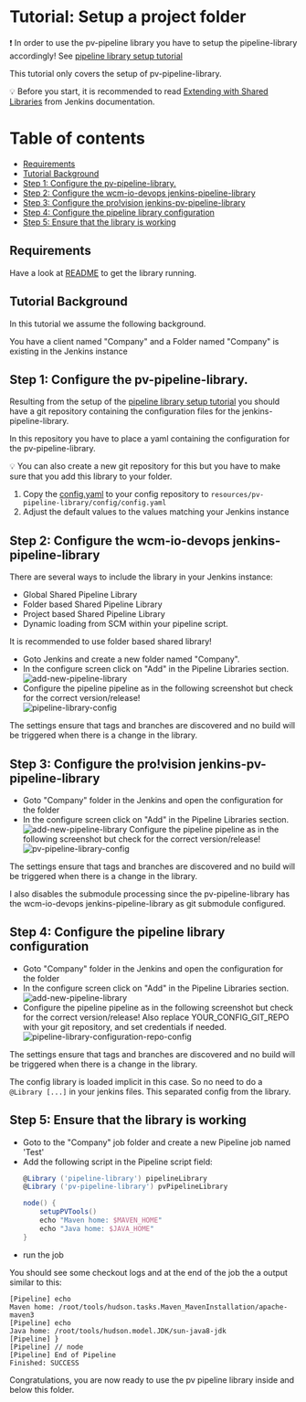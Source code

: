 # Tutorial: Setup a project folder

:exclamation: In order to use the pv-pipeline library you have to setup
the pipeline-library accordingly! See
[pipeline library setup tutorial](https://github.com/wcm-io-devops/jenkins-pipeline-library/blob/master/docs/tutorial-setup.md)

This tutorial only covers the setup of pv-pipeline-library.

:bulb: Before you start, it is recommended to read
[Extending with Shared Libraries](https://jenkins.io/doc/book/pipeline/shared-libraries/)
from Jenkins documentation.

# Table of contents
* [Requirements](#requirements)
* [Tutorial Background](#tutorial-background)
* [Step 1: Configure the pv-pipeline-library.](#step-1-configure-the-pv-pipeline-library)
* [Step 2: Configure the wcm-io-devops jenkins-pipeline-library](#step-2-configure-the-wcm-io-devops-jenkins-pipeline-library)
* [Step 3: Configure the pro!vision jenkins-pv-pipeline-library](#step-3-configure-the-provision-jenkins-pv-pipeline-library)
* [Step 4: Configure the pipeline library configuration](#step-4-configure-the-pipeline-library-configuration)
* [Step 5: Ensure that the library is working](#step-5-ensure-that-the-library-is-working)

## Requirements

Have a look at [README](../../../README.md#requirements) to get the library running.

## Tutorial Background

In this tutorial we assume the following background.

You have a client named "Company" and a Folder named "Company" is
existing in the Jenkins instance

## Step 1: Configure the pv-pipeline-library.

Resulting from the setup of the
[pipeline library setup tutorial](https://github.com/wcm-io-devops/jenkins-pipeline-library/blob/master/docs/tutorial-setup.md)
you should have a git repository containing the configuration files for
the jenkins-pipeline-library.

In this repository you have to place a yaml containing the configuration
for the pv-pipeline-library.

:bulb: You can also create a new git repository for this but you have to
make sure that you add this library to your folder.

1. Copy the
   [config.yaml](../../../test/resources/pv-pipeline-library/config/config.yaml)
   to your config repository to `resources/pv-pipeline-library/config/config.yaml`
2. Adjust the default values to the values matching your Jenkins instance

## Step 2: Configure the wcm-io-devops jenkins-pipeline-library

There are several ways to include the library in your Jenkins instance:

* Global Shared Pipeline Library
* Folder based Shared Pipeline Library
* Project based Shared Pipeline Library
* Dynamic loading from SCM within your pipeline script.

It is recommended to use folder based shared library!

* Goto Jenkins and create a new folder named "Company".
* In the configure screen click on "Add" in the Pipeline Libraries
  section.  
  ![add-new-pipeline-library](assets/add-new-pipeline-library.png)
* Configure the pipeline pipeline as in the following screenshot but
  check for the correct version/release!  
  ![pipeline-library-config](assets/pipeline-library-config.png)

The settings ensure that tags and branches are discovered and no build
will be triggered when there is a change in the library.

## Step 3: Configure the pro!vision jenkins-pv-pipeline-library

* Goto "Company" folder in the Jenkins and open the configuration for
  the folder
* In the configure screen click on "Add" in the Pipeline Libraries
  section.  
  ![add-new-pipeline-library](assets/add-new-pipeline-library.png)
  Configure the pipeline pipeline as in the following screenshot but
  check for the correct version/release!  
  ![pv-pipeline-library-config](assets/pv-pipeline-library-config.png)

The settings ensure that tags and branches are discovered and no build
will be triggered when there is a change in the library.

I also disables the submodule processing since the pv-pipeline-library
has the wcm-io-devops jenkins-pipeline-library as git submodule configured.

## Step 4: Configure the pipeline library configuration

* Goto "Company" folder in the Jenkins and open the configuration for
  the folder
* In the configure screen click on "Add" in the Pipeline Libraries
  section.  
  ![add-new-pipeline-library](assets/add-new-pipeline-library.png)
* Configure the pipeline pipeline as in the following screenshot but
  check for the correct version/release! Also replace
  YOUR_CONFIG_GIT_REPO with your git repository, and set credentials if
  needed.  
  ![pipeline-library-configuration-repo-config](assets/pipeline-library-configuration-repo-config.png)

The settings ensure that tags and branches are discovered and no build
will be triggered when there is a change in the library.

The config library is loaded implicit in this case. So no need to do a
`@Library [...]` in your jenkins files. This separated config from the library.

## Step 5: Ensure that the library is working

* Goto to the "Company" job folder and create a new Pipeline job named
  'Test'
* Add the following script in the Pipeline script field:
  ```groovy
  @Library ('pipeline-library') pipelineLibrary
  @Library ('pv-pipeline-library') pvPipelineLibrary
  
  node() {
      setupPVTools()
      echo "Maven home: $MAVEN_HOME"
      echo "Java home: $JAVA_HOME"
  }  
  ```
* run the job

You should see some checkout logs and at the end of the job the a output
similar to this:

```text
[Pipeline] echo
Maven home: /root/tools/hudson.tasks.Maven_MavenInstallation/apache-maven3
[Pipeline] echo
Java home: /root/tools/hudson.model.JDK/sun-java8-jdk
[Pipeline] }
[Pipeline] // node
[Pipeline] End of Pipeline
Finished: SUCCESS
```

Congratulations, you are now ready to use the pv pipeline library inside
and below this folder.
